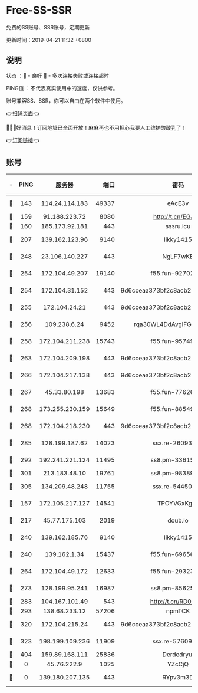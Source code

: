 # Free-SS-SSR

免费的SS账号、SSR账号，定期更新

更新时间：2019-04-21 11:32 +0800

## 说明

状态     ：🙂 - 良好 🙁 - 多次连接失败或连接超时

PING值   ：不代表真实使用中的速度，仅供参考。

账号兼容SS、SSR，你可以自由在两个软件中使用。

👉[扫码页面](https://liesauer.github.io/Free-SS-SSR/)👈

🎉🎉🎉好消息！订阅地址已全面开放！麻麻再也不用担心我要人工维护酸酸乳了！

👉[订阅链接](https://www.liesauer.net/yogurt/subscribe?ACCESS_TOKEN=DAYxR3mMaZAsaqUb)👈

## 账号

|-|PING|服务器|端口|密码|加密方式|区域|
|:----:|:----:|:-----:|-----:|:----:|:----:|:----:|
|🙂|143|114.24.114.183|49337|eAcE3v|chacha20-ietf|TW|
|🙂|159|91.188.223.72|8080|http://t.cn/EGJIyrl|rc4-md5|RU|
|🙂|160|185.173.92.181|443|sssru.icu|rc4-md5|RU|
|🙂|207|139.162.123.96|9140|likky1415|aes-256-cfb|JP|
|🙂|248|23.106.140.227|443|NgLF7wKB|aes-256-cfb|US|
|🙂|254|172.104.49.207|19140|f55.fun-92702028|aes-256-cfb|SG|
|🙂|254|172.104.31.152|443|9d6cceaa373bf2c8acb22e60b6a58be6|aes-256-cfb|US|
|🙂|255|172.104.24.21|443|9d6cceaa373bf2c8acb22e60b6a58be6|aes-256-cfb|US|
|🙂|256|109.238.6.24|9452|rqa30WL4DdAvgIFG6Fs3znzTa|aes-256-cfb|FR|
|🙂|258|172.104.211.238|15743|f55.fun-95749894|aes-256-cfb|US|
|🙂|263|172.104.209.198|443|9d6cceaa373bf2c8acb22e60b6a58be6|aes-256-cfb|US|
|🙂|266|172.104.217.138|443|9d6cceaa373bf2c8acb22e60b6a58be6|aes-256-cfb|US|
|🙂|267|45.33.80.198|13683|f55.fun-77626498|aes-256-cfb|US|
|🙂|268|173.255.230.159|15649|f55.fun-88549751|aes-256-cfb|US|
|🙂|268|172.104.218.230|443|9d6cceaa373bf2c8acb22e60b6a58be6|aes-256-cfb|US|
|🙂|285|128.199.187.62|14023|ssx.re-26093791|aes-256-cfb|SG|
|🙂|292|192.241.221.124|11495|ss8.pm-33615619|aes-256-cfb|US|
|🙂|301|213.183.48.10|19761|ss8.pm-98389702|rc4-md5|RU|
|🙂|305|134.209.48.248|11755|ssx.re-54450918|aes-256-cfb|US|
|🙂|157|172.105.217.127|14541|TPOYVGxKglpi|aes-256-cfb|JP|
|🙂|217|45.77.175.103|2019|doub.io|aes-128-ctr|SG|
|🙂|240|139.162.185.76|9140|likky1415|aes-256-cfb|DE|
|🙂|240|139.162.1.34|15437|f55.fun-69656616|aes-256-cfb|SG|
|🙂|264|172.104.49.172|12633|f55.fun-29323678|aes-256-cfb|SG|
|🙂|273|128.199.95.241|16987|ss8.pm-85625063|aes-256-cfb|SG|
|🙂|283|104.167.101.49|543|http://t.cn/RD0D7sx|rc4-md5|CA|
|🙂|293|138.68.233.12|57206|npmTCK|rc4-md5|US|
|🙂|320|172.104.215.24|443|9d6cceaa373bf2c8acb22e60b6a58be6|aes-256-cfb|US|
|🙂|323|198.199.109.236|11909|ssx.re-57609890|aes-256-cfb|US|
|🙂|404|159.89.168.111|25836|Derdedryuj|chacha20|IN|
|🙁|0|45.76.222.9|1025|YZcCjQ|rc4-md5|JP|
|🙁|0|139.180.207.135|443|RYpv3m3D|aes-256-cfb|JP|
